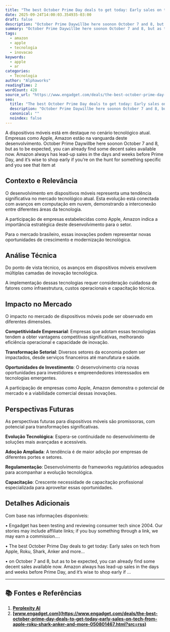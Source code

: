 ```yaml
---
title: "The best October Prime Day deals to get today: Early sales on tech from Apple, Roku, Shark, Anker and more"
date: 2025-09-24T14:00:03.354935-03:00
draft: false
description: "October Prime Daywillbe here soonon October 7 and 8, but as to be expected, you can already find some decent sales available now. Amazon always has lead-up s..."
summary: "October Prime Daywillbe here soonon October 7 and 8, but as to be expected, you can already find some decent sales available now. Amazon always has lead-up s..."
tags:
  - amazon
  - apple
  - tecnologia
  - inovacao
keywords:
  - apple
  - ar
categories:
  - Tecnologia
author: "Alphaworks"
readingTime: 2
wordCount: 428
source_url: "https://www.engadget.com/deals/the-best-october-prime-day-deals-to-get-today-early-sales-on-tech-from-apple-roku-shark-anker-and-more-050801467.html?src=rss"
seo:
  title: "The best October Prime Day deals to get today: Early sales on tech from Apple, Roku, Shark, Anker and more"
  description: "October Prime Daywillbe here soonon October 7 and 8, but as to be expected, you can already find some decent sales available now. Amazon always has lead-up s..."
  canonical: ""
  noindex: false
---
```


A dispositivos móveis está em destaque no cenário tecnológico atual. Empresas como Apple, Amazon estão na vanguarda deste desenvolvimento. October Prime Daywillbe here soonon October 7 and 8, but as to be expected, you can already find some decent sales available now. Amazon always has lead-up sales in the days and weeks before Prime Day, and it’s wise to shop early if you’re on the hunt for something specific and you see that item at 

## Contexto e Relevância

O desenvolvimento em dispositivos móveis representa uma tendência significativa no mercado tecnológico atual. Esta evolução está conectada com avanços em computação em nuvem, demonstrando a interconexão entre diferentes áreas da tecnologia.

A participação de empresas estabelecidas como Apple, Amazon indica a importância estratégica deste desenvolvimento para o setor.

Para o mercado brasileiro, essas inovações podem representar novas oportunidades de crescimento e modernização tecnológica.
## Análise Técnica

Do ponto de vista técnico, os avanços em dispositivos móveis envolvem múltiplas camadas de inovação tecnológica.



A implementação dessas tecnologias requer consideração cuidadosa de fatores como infraestrutura, custos operacionais e capacitação técnica.
## Impacto no Mercado

O impacto no mercado de dispositivos móveis pode ser observado em diferentes dimensões.

**Competitividade Empresarial**: Empresas que adotam essas tecnologias tendem a obter vantagens competitivas significativas, melhorando eficiência operacional e capacidade de inovação.

**Transformação Setorial**: Diversos setores da economia podem ser impactados, desde serviços financeiros até manufatura e saúde.

**Oportunidades de Investimento**: O desenvolvimento cria novas oportunidades para investidores e empreendedores interessados em tecnologias emergentes.

A participação de empresas como Apple, Amazon demonstra o potencial de mercado e a viabilidade comercial dessas inovações.
## Perspectivas Futuras

As perspectivas futuras para dispositivos móveis são promissoras, com potencial para transformações significativas.

**Evolução Tecnológica**: Espera-se continuidade no desenvolvimento de soluções mais avançadas e acessíveis.

**Adoção Ampliada**: A tendência é de maior adoção por empresas de diferentes portes e setores.

**Regulamentação**: Desenvolvimento de frameworks regulatórios adequados para acompanhar a evolução tecnológica.

**Capacitação**: Crescente necessidade de capacitação profissional especializada para aproveitar essas oportunidades.
## Detalhes Adicionais

Com base nas informações disponíveis:

• Engadget has been testing and reviewing consumer tech since 2004. Our stories may include affiliate links; if you buy something through a link, we may earn a commission....

• The best October Prime Day deals to get today: Early sales on tech from Apple, Roku, Shark, Anker and more...

• on October 7 and 8, but as to be expected, you can already find some decent sales available now. Amazon always has lead-up sales in the days and weeks before Prime Day, and it’s wise to shop early if ...



---

## 📚 Fontes e Referências

1. **[Perplexity AI](https://www.perplexity.ai/)**
2. **[www.engadget.com](https://www.engadget.com/deals/the-best-october-prime-day-deals-to-get-today-early-sales-on-tech-from-apple-roku-shark-anker-and-more-050801467.html?src=rss)**
